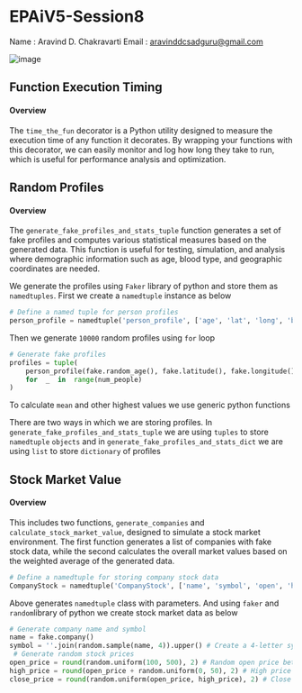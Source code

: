 # EPAiV5-Session8

Name  : Aravind D. Chakravarti
Email : aravinddcsadguru@gmail.com

![image](https://github.com/user-attachments/assets/ce32d46d-67dc-4e4b-8832-dac7aa9604e6)


## Function Execution Timing

#### Overview

The `time_the_fun` decorator is a Python utility designed to measure the execution time of any function it decorates. By wrapping your functions with this decorator, we can easily monitor and log how long they take to run, which is useful for performance analysis and optimization.

## Random Profiles
#### Overview

The `generate_fake_profiles_and_stats_tuple` function generates a set of fake profiles and computes various statistical measures based on the generated data. This function is useful for testing, simulation, and analysis where demographic information such as age, blood type, and geographic coordinates are needed.

We generate the profiles using `Faker` library of python and store them as `namedtuples`. 
First we create a `namedtuple` instance as below
```python
# Define a named tuple for person profiles
person_profile = namedtuple('person_profile', ['age', 'lat', 'long', 'blood_type'])
```
Then we generate `10000` random profiles using `for` loop
```python
# Generate fake profiles
profiles = tuple(
	person_profile(fake.random_age(), fake.latitude(), fake.longitude(), fake.blood_group())
	for  _  in  range(num_people)
)
```
To calculate `mean` and other highest values we use generic python functions

There are two ways in which we are storing profiles. 
In `generate_fake_profiles_and_stats_tuple` we are using `tuples` to store `namedtuple` `objects`
and in `generate_fake_profiles_and_stats_dict` we are using `list` to store `dictionary` of profiles

## Stock Market Value
#### Overview

This includes two functions, `generate_companies` and `calculate_stock_market_value`, designed to simulate a stock market environment. The first function generates a list of companies with fake stock data, while the second calculates the overall market values based on the weighted average of the generated data.

```python
# Define a namedtuple for storing company stock data
CompanyStock = namedtuple('CompanyStock', ['name', 'symbol', 'open', 'high', 'close', 'weight'])
```
Above generates `namedtuple` class with parameters. And using `faker` and `random`library of python we create stock market data as below

```python
# Generate company name and symbol
name = fake.company()
symbol = ''.join(random.sample(name, 4)).upper() # Create a 4-letter symbol from the company name
 # Generate random stock prices
open_price = round(random.uniform(100, 500), 2) # Random open price between 100 and 500
high_price = round(open_price + random.uniform(0, 50), 2) # High price must be higher than open price
close_price = round(random.uniform(open_price, high_price), 2) # Close price between open and high
```
